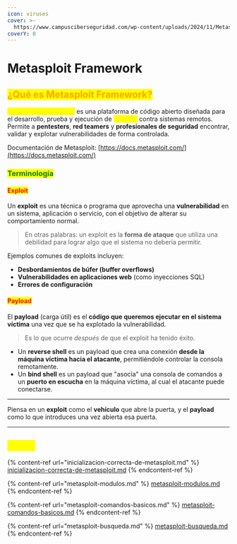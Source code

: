 ```yaml
---
icon: viruses
cover: >-
  https://www.campusciberseguridad.com/wp-content/uploads/2024/11/Metasploit_La-herramienta-esencial-en-Ciberseguridad.jpg
coverY: 0
---
```


# Metasploit Framework

## <mark style="color:orange;">¿Qué es Metasploit Framework?</mark>

<mark style="color:yellow;">**Metasploit Framework**</mark> es una plataforma de código abierto diseñada para el desarrollo, prueba y ejecución de <mark style="color:yellow;">**exploits**</mark> contra sistemas remotos. Permite a **pentesters**, **red teamers** y **profesionales de seguridad** encontrar, validar y explotar vulnerabilidades de forma controlada.

Documentación de Metasploit: [https://docs.metasploit.com/](https://docs.metasploit.com/)

### <mark style="color:green;">Terminología</mark>

#### <mark style="color:red;">Exploit</mark>

Un **exploit** es una técnica o programa que aprovecha una **vulnerabilidad** en un sistema, aplicación o servicio, con el objetivo de alterar su comportamiento normal.

> En otras palabras: un exploit es la **forma de ataque** que utiliza una debilidad para lograr algo que el sistema no debería permitir.

Ejemplos comunes de exploits incluyen:

* **Desbordamientos de búfer (buffer overflows)**
* **Vulnerabilidades en aplicaciones web** (como inyecciones SQL)
* **Errores de configuración**

#### <mark style="color:red;">Payload</mark>

El **payload** (carga útil) es el **código que queremos ejecutar en el sistema víctima** una vez que se ha explotado la vulnerabilidad.

> Es lo que ocurre _después_ de que el exploit ha tenido éxito.

* Un **reverse shell** es un payload que crea una conexión **desde la máquina víctima hacia el atacante**, permitiéndole controlar la consola remotamente.
* Un **bind shell** es un payload que "asocia" una consola de comandos a un **puerto en escucha** en la máquina víctima, al cual el atacante puede conectarse.

***

Piensa en un **exploit** como el **vehículo** que abre la puerta, y el **payload** como lo que introduces una vez abierta esa puerta.

***

## <mark style="color:yellow;">Índice</mark>

{% content-ref url="inicializacion-correcta-de-metasploit.md" %}
[inicializacion-correcta-de-metasploit.md](inicializacion-correcta-de-metasploit.md)
{% endcontent-ref %}

{% content-ref url="metasploit-modulos.md" %}
[metasploit-modulos.md](metasploit-modulos.md)
{% endcontent-ref %}

{% content-ref url="metasploit-comandos-basicos.md" %}
[metasploit-comandos-basicos.md](metasploit-comandos-basicos.md)
{% endcontent-ref %}

{% content-ref url="metasploit-busqueda.md" %}
[metasploit-busqueda.md](metasploit-busqueda.md)
{% endcontent-ref %}
